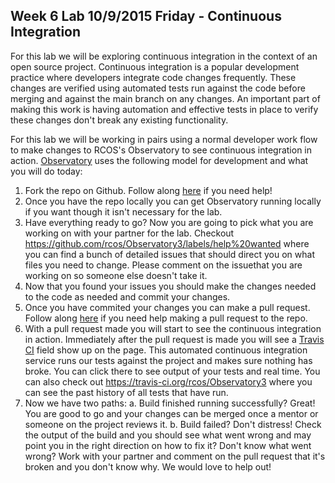 ## Week 6 Lab 10/9/2015 Friday - Continuous Integration

For this lab we will be exploring continuous integration in the context of an open source project. Continuous integration is a popular development practice where developers integrate code changes frequently. These changes are verified using automated tests run against the code before merging and against the main branch on any changes. An important part of making this work is having automation and effective tests in place to verify these changes don't break any existing functionality. 


For this lab we will be working in pairs using a normal developer work flow to make changes to RCOS's Observatory to see continuous integration in action. 
[Observatory](https://github.com/rcos/Observatory3/) uses the following model for development and what you will do today:

1. Fork the repo on Github. Follow along [here](https://help.github.com/articles/fork-a-repo/) if you need help!
2. Once you have the repo locally you can get Observatory running locally if you want though it isn't necessary for the lab.
3. Have everything ready to go? Now you are going to pick what you are working on with your partner for the lab. Checkout https://github.com/rcos/Observatory3/labels/help%20wanted where you can find a bunch of detailed issues that should direct you on what files you need to change. Please comment on the issuethat you are working on so someone else doesn't take it.
4. Now that you found your issues you should make the changes needed to the code as needed and commit your changes. 
5. Once you have commited your changes you can make a pull request. Follow along [here](https://help.github.com/articles/creating-a-pull-request/) if you need help making a pull request to the repo.
6. With a pull request made you will start to see the continuous integration in action. Immediately after the pull request is made you will see a [Travis CI](https://travis-ci.org/) field show up on the page. This automated continuous integration service runs our tests against the project and makes sure nothing has broke. You can click there to see output of your tests and real time. You can also check out https://travis-ci.org/rcos/Observatory3 where you can see the past history of all tests that have run. 
7. Now we have two paths:
  a. Build finished running successfully? Great! You are good to go and your changes can be merged once a mentor or someone on the project reviews it. 
  b. Build failed? Don't distress! Check the output of the build and you should see what went wrong and may point you in the right direction on how to fix it? Don't know what went wrong? Work with your partner and comment on the pull request that it's broken and you don't know why. We would love to help out!
